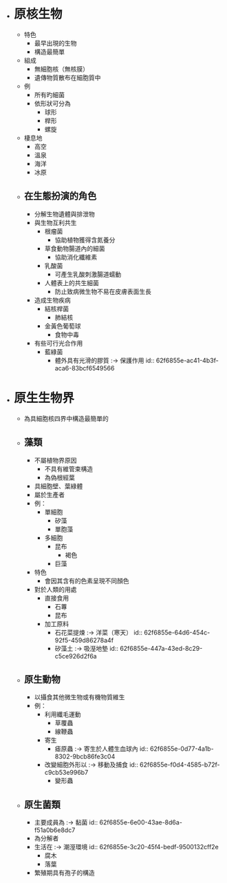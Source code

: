 - # 原核生物
	- 特色
		- 最早出現的生物
		- 構造最簡單
	- 組成
		- 無細胞核（無核膜）
		- 遺傳物質散布在細胞質中
	- 例
		- 所有旳細菌
		- 依形狀可分為
			- 球形
			- 桿形
			- 螺旋
	- 棲息地
		- 高空
		- 溫泉
		- 海洋
		- 冰原
	- ## 在生態扮演的角色
		- 分解生物遺體與排泄物
		- 與生物互利共生
			- 根瘤菌
				- 協助植物獲得含氮養分
			- 草食動物腸道內的細菌
				- 協助消化纖維素
			- 乳酸菌
				- 可產生乳酸刺激腸道蠕動
			- 人體表上的共生細菌
				- 防止致病微生物不易在皮膚表面生長
		- 造成生物疾病
			- 結核桿菌
				- 肺結核
			- 金黃色葡萄球
				- 食物中毒
		- 有些可行光合作用
			- 藍綠菌
				- 體外具有光滑的膠質 :-> 保護作用
				  id:: 62f6855e-ac41-4b3f-aca6-83bcf6549566
- # 原生生物界
	- 為具細胞核四界中構造最簡單的
	- ## 藻類
		- 不屬植物界原因
			- 不具有維管束構造
			- 為偽根經葉
		- 具細胞壁、葉綠體
		- 屬於生產者
		- 例：
			- 單細胞
				- 矽藻
				- 單胞藻
			- 多細胞
				- 昆布
					- 褐色
				- 巨藻
		- 特色
			- 會因其含有的色素呈現不同顏色
		- 對於人類的用處
			- 直接食用
				- 石蓴
				- 昆布
			- 加工原料
				- 石花菜提煉 :-> 洋菜（寒天）
				  id:: 62f6855e-64d6-454c-92f5-459d86278a4f
				- 矽藻土 :-> 吸溼地墊
				  id:: 62f6855e-447a-43ed-8c29-c5ce926d2f6a
	- ## 原生動物
		- 以攝食其他微生物或有機物質維生
		- 例：
			- 利用纖毛運動
				- 草覆蟲
				- 線鞭蟲
			- 寄生
				- 瘧原蟲 :-> 寄生於人體生血球內
				  id:: 62f6855e-0d77-4a1b-8302-9bcb86fe3c04
			- 改變細胞外形以 :-> 移動及捕食
			  id:: 62f6855e-f0d4-4585-b72f-c9cb53e996b7
				- 變形蟲
	- ## 原生菌類
		- 主要成員為 :-> 黏菌
		  id:: 62f6855e-6e00-43ae-8d6a-f51a0b6e8dc7
		- 為分解者
		- 生活在 :-> 潮溼環境
		  id:: 62f6855e-3c20-45f4-bedf-9500132cff2e
			- 腐木
			- 落葉
		- 繁殖期具有孢子的構造
